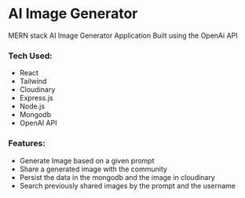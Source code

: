 # AI Image Generator

MERN stack AI Image Generator Application Built using the OpenAi API

### Tech Used:
- React
- Tailwind
- Cloudinary
- Express.js
- Node.js
- Mongodb
- OpenAI API

### Features:
- Generate Image based on a given prompt
- Share a generated image with the community
- Persist the data in the mongodb and the image in cloudinary
- Search previously shared images by the prompt and the username
